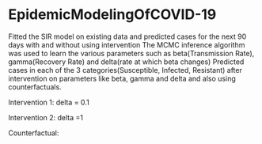 # EpidemicModelingOfCOVID-19
Fitted the SIR model on existing data and predicted cases for the next 90 days with and without using intervention
The MCMC inference algorithm was used to learn the various parameters such as beta(Transmission Rate), gamma(Recovery Rate) and delta(rate at which beta changes)
Predicted cases in each of the 3 categories(Susceptible, Infected, Resistant) after intervention on parameters like beta, gamma and delta and also using counterfactuals.

Intervention 1:
delta = 0.1

Intervention 2:
delta =1

Counterfactual:



